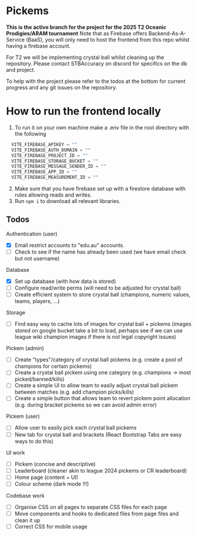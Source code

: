 # Pickems
**This is the active branch for the project for the 2025 T2 Oceanic Prodigies/ARAM tournament**
Note that as Firebase offers Backend-As-A-Service (BaaS), you will only need to host the frontend from this repo whilst having a firebase account.

For T2 we will be implementing crystal ball whilst cleaning up the repository. Please contact STBAccuracy on discord for specifics on the db and project.

To help with the project please refer to the todos at the bottom for current progress and any git issues on the repository.

# How to run the frontend locally
1) To run it on your own machine make a .env file in the root directory with the following
``` js
  VITE_FIREBASE_APIKEY = ""
  VITE_FIREBASE_AUTH_DOMAIN = ""
  VITE_FIREBASE_PROJECT_ID = ""
  VITE_FIREBASE_STORAGE_BUCKET = ""
  VITE_FIREBASE_MESSAGE_SENDER_ID = "" 
  VITE_FIREBASE_APP_ID = ""
  VITE_FIREBASE_MEASUREMENT_ID = ""
```
2) Make sure that you have firebase set up with a firestore database with rules allowing reads and writes.
3) Run ```npm i``` to download all relevant libraries.

## Todos
Authentication (user)
- [X] Email restrict accounts to "edu.au" accounts.
- [ ] Check to see if the name has already been used (we have email check but not username)

Database
- [X] Set up database (with how data is stored)
- [ ] Configure read/write perms (will need to be adjusted for crystal ball)
- [ ] Create efficient system to store crystal ball (champions, numeric values, teams, players, ...)

Storage
- [ ] Find easy way to cache lots of images for crystal ball + pickems (images stored on google bucket take a bit to load, perhaps see if we can use league wiki champion images if there is not legal copyright issues)

Pickem (admin)
- [ ] Create "types"/category of crystal ball pickems (e.g. create a pool of champions for certain pickems)
- [ ] Create a crystal ball pickem using one category (e.g. champions -> most picked/banned/kills)
- [ ] Create a simple UI to allow team to easily adjust crystal ball pickem between matches (e.g. add champion picks/kills)
- [ ] Create a simple button that allows team to revert pickem point allocation (e.g. during bracket pickems so we can avoid admin error)

Pickem (user)
- [ ] Allow user to easily pick each crystal ball pickems
- [ ] New tab for crystal ball and brackets (React Bootstrap Tabs are easy ways to do this)

UI work
- [ ] Pickem (concise and descriptive)
- [ ] Leaderboard (cleaner akin to league 2024 pickems or CR leaderboard)
- [ ] Home page (content + UI)
- [ ] Colour scheme (dark mode !!!)

Codebase work
- [ ] Organise CSS on all pages to separate CSS files for each page
- [ ] Move components and hooks to dedicated files from page files and clean it up
- [ ] Correct CSS for mobile usage
